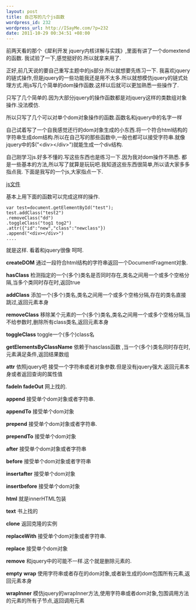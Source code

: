 ```yaml
--- 
layout: post
title: 自己写的几个js函数
wordpress_id: 232
wordpress_url: http://ISayMe.com/?p=232
date: 2011-10-29 00:34:51 +08:00
---
```

前两天看的那个《犀利开发 jquery内核详解与实践》,里面有讲了一个domextend的函数.
我试验了一下,感觉挺好的.所以就拿来用了.

正好,前几天说的要自己重写主题中的js部分.所以就想要先练习一下.
我喜欢jquery的链式操作,但是jquery的一些功能我还是用不太多.所以就想模仿jquery的链式处理方式.用js写几个简单的dom操作函数.这样以后就可以更加熟悉一些操作了.

只写了几个简单的.因为大部分jquery的操作函数都是对jquery这样的类数组对象操作.没法模仿.

所以只写了几个可以对单个dom对象操作的函数.函数名和jquery中的名字一样

自己试着写了一个自我感觉还行的dom对象生成的小东西.将一个符合html结构的字符串生成dom结构.所以在自己写的那些函数中,一般也都可以接受字符串.就像jquery中的$("&lt;div>&lt;/div>")就能生成一个div结构.

自己刚学习js.好多不懂的.写这些东西也是练习一下.因为我对dom操作不熟悉.
都是一些基本的方法,所以写了就算是玩玩吧.我知道这些东西很简单,所以请大家多多指点我.
下面是我写的一个js,大家指点一下.

[js文件](http://isayme.com/wp-content/uploads/2011/10/domextend.js)

基本上用下面的函数可以完成这样的操作.

    var test=document.getElementById("test");
    test.addClass("test2")
    .removeClass("dd")
    .toggleClass("tog1 tog2")
    .attr({"id":"new","class":"newclass"})
    .append("<div></div>")
    ....

就是这样. 看着和jquery很像 呵呵.

__createDOM__ 通过一段符合html结构的字符串返回一个DocumentFragment对象.

__hasClass__ 检测指定的一个(多个)类名是否同时存在,类名之间用一个或多个空格分隔,当多个类同时存在时,返回true

__addClass__ 添加一个(多个)类名,类名之间用一个或多个空格分隔,存在的类名直接跳过,返回元素本身

__removeClass__ 移除某个元素的一个(多个)类名,类名之间用一个或多个空格分隔,当不给参数时,删除所有class类名,返回元素本身

__toggleClass__ toggle一个(多个)class名

__getElementsByClassName__ 依赖于hasclass函数 ,当一个(多个)类名同时存在时,元素满足条件,返回结果数组

__attr__ 依照jquery吧 接受一个字符串或者对象参数.但是没有jquery强大.返回元素本身或者返回查询的属性值

__fadeIn fadeOut__ 网上找的.

__append__ 接受单个dom对象或者字符串.

__appendTo__ 接受单个dom对象

__prepend__ 接受单个dom对象或者字符串.

__prependTo__ 接受单个dom对象

__after__ 接受单个dom对象或者字符串

__before__ 接受单个dom对象或者字符串

__insertafter__ 接受单个dom对象

__insertbefore__ 接受单个dom对象

__html__ 就是innerHTML包装

__text__ 书上找的

__clone__ 返回克隆的实例

__replaceWith__ 接受单个dom对象或者字符串.

__replace__ 接受单个dom对象

__remove__ 和jquery中的可能不一样.这个就是删除元素的.

__empty__
__wrap__ 使用字符串或者存在的dom对象,或者新生成的dom包围所有元素,返回元素本身

__wrapInner__ 模仿jquery的wrapInner方法,使用字符串或者dom对象,包围调用方法的元素的所有子节点,返回调用元素
